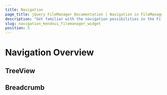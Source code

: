 ```yaml
---
title: Navigation
page_title: jQuery FileManager Documentation | Navigation in FileManager | Kendo UI
description: "Get familiar with the navigation possibilities in the FileManager and how you can drill down to the specific file you need to manipulate with."
slug: navigation_kendoui_filemanager_widget
position: 5
---
```


# Navigation Overview

## TreeView
## Breadcrumb
